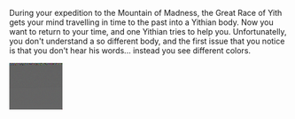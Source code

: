 During your expedition to the Mountain of Madness, the Great Race of Yith gets your mind travelling in time to the past into a Yithian body.
Now you want to return to your time, and one Yithian tries to help you. Unfortunatelly, you don't understand a so different body, and the first issue that you notice is that you don't hear his words... instead you see different colors. 


![Yith message](https://raw.githubusercontent.com/jesus-seijas-sp/challenge2019/master/descarga.png)
